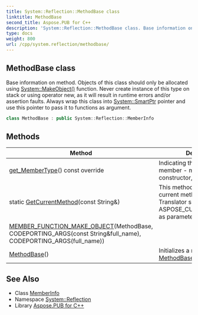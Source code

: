 ```yaml
---
title: System::Reflection::MethodBase class
linktitle: MethodBase
second_title: Aspose.PUB for C++
description: 'System::Reflection::MethodBase class. Base information on method. Objects of this class should only be allocated using System::MakeObject() function. Never create instance of this type on stack or using operator new, as it will result in runtime errors and/or assertion faults. Always wrap this class into System::SmartPtr pointer and use this pointer to pass it to functions as argument in C++.'
type: docs
weight: 800
url: /cpp/system.reflection/methodbase/
---
```

## MethodBase class


Base information on method. Objects of this class should only be allocated using [System::MakeObject()](../../system/makeobject/) function. Never create instance of this type on stack or using operator new, as it will result in runtime errors and/or assertion faults. Always wrap this class into [System::SmartPtr](../../system/smartptr/) pointer and use this pointer to pass it to functions as argument.

```cpp
class MethodBase : public System::Reflection::MemberInfo
```

## Methods

| Method | Description |
| --- | --- |
| [get_MemberType](./get_membertype/)() const override | Indicating the type of the member - method, constructor, event, and so on. |
| static [GetCurrentMethod](./getcurrentmethod/)(const String\&) | This method allows getting current method name. Translator substitutes ASPOSE_CURRENT_FUNCTION as parameter automatically. |
| [MEMBER_FUNCTION_MAKE_OBJECT](./member_function_make_object/)(MethodBase, CODEPORTING_ARGS(const String\&full_name), CODEPORTING_ARGS(full_name)) |  |
| [MethodBase](./methodbase/)() | Initializes a new instance of the [MethodBase](./) class. |
## See Also

* Class [MemberInfo](../memberinfo/)
* Namespace [System::Reflection](../)
* Library [Aspose.PUB for C++](../../)
